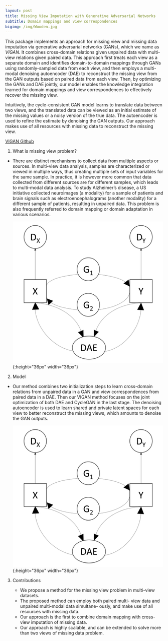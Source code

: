 ```yaml
---
layout: post
title: Missing View Imputation with Generative Adversarial Networks 
subtitle: Domain mappings and view correspondences 
bigimg: /img/Wooden.jpg
---
```




This package implements an approach for missing view and missing data imputation via generative adversarial networks (GANs), which we name as _VIGAN_. It combines cross-domain relations given unpaired data with multi-view relations given paired data. This approach first treats each view as a separate domain and identifies domain-to-domain mappings through GANs using randomly-sampled data from each view, and then employs a multi-modal denoising autoencoder (DAE) to reconstruct the missing view from the GAN outputs based on paired data from each view. Then, by optimizing the GANs and DAE jointly, our model enables the knowledge integration learned for domain mappings and view correspondences to effectively recover the missing view.  

Intuitively, the cycle-consistent GAN model learns to translate data between two views, and the translated data can be viewed as an initial estimate of the missing values or a noisy version of the true data. The autoencoder is used to refine the estimate by denoising the GAN outputs. Our approach makes use of all resources with missing data to reconstruct the missing view.

[VIGAN Github](https://github.com/chaoshangcs/VIGAN)

1. What is missing view problem?

* There are distinct mechanisms to collect data from multiple aspects or sources. In multi-view data analysis, samples are characterized or viewed in multiple ways, thus creating multiple sets of input variables for the same sample. In practice, it is however more common that data collected from different sources are for different samples, which leads to multi-modal data analysis. To study Alzheimer’s disease, a US initiative collected neuroimages (a modality) for a sample of patients and brain signals such as electroencephalograms (another modality) for a different sample of patients, resulting in unpaired data.  This problem is also frequently referred to domain mapping or domain adaptation in various scenarios. 

	![alt text](/img/vigan_model.png "Missing view problem"){:height="36px" width="36px"}

2. Model

* Our method combines two initialization steps to learn cross-domain relations from unpaired data in a GAN and view correspondences from paired data in a DAE. Then our VIGAN method focuses on the joint optimization of both DAE and CycleGAN in the last stage. The denoising autoencoder is used to learn shared and private latent spaces for each view to better reconstruct the missing views, which amounts to denoise the GAN outputs.

	![alt text](/img/vigan_model.png "Missing view problem"){:height="36px" width="36px"}

3. Contributions
	
	* We propose a method for the missing view problem in multi-view datasets.
	* The proposed method can employ both paired multi- view data and unpaired multi-modal data simultane- ously, and make use of all resources with missing data.
	* Our approach is the first to combine domain mapping with cross-view imputation of missing data.
	* Our approach is highly scalable, and can be extended to solve more than two views of missing data problem.